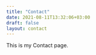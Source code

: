 ```yaml
---
title: "Contact"
date: 2021-08-11T13:32:06+03:00
draft: false
layout: contact
---
```


This is my Contact page.
